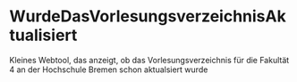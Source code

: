 # WurdeDasVorlesungsverzeichnisAktualisiert
Kleines Webtool, das anzeigt, ob das Vorlesungsverzeichnis für die Fakultät 4 an der Hochschule Bremen schon aktualsiert wurde
